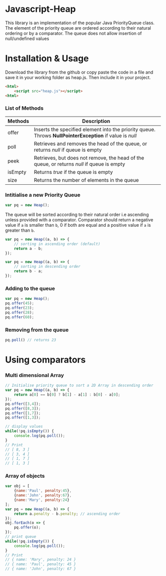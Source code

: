 # Javascript-Heap
This library is an implementation of the popular Java PriorityQueue class. The element of the priority queue are ordered according to their natural ordering or by a comparator. The queue does not allow insertion of null/undefined values

# Installation & Usage
Download the library from the github or copy paste the code in a file and save it in your working folder as heap.js. Then include it in your project.

```html
<html>
    <script src="heap.js"></script>
<html>
```

### List of Methods
| Methods           | Description |
|-------------------|-------------|
| offer | Inserts the specified element into the priority queue. Throws **NullPointerException** if value is *null* |
| poll | Retrieves and removes the head of the queue, or returns *null* if queue is empty |
| peek | Retrieves, but does not remove, the head of the queue, or returns *null* if queue is empty |
| isEmpty | Returns *true* if the queue is empty |
| size | Returns the number of elements in the queue |


### Intitialise a new Priority Queue
```javascript
var pq = new Heap();
```
The queue will be sorted according to their natural order i.e ascending unless provided with a comparator. Comparator should return a negative value if `a` is smaller than `b`, 0 if both are equal and a positive value if `a` is greater than `b`.
```javascript
var pq = new Heap((a, b) => {
    // sorting in ascending order (default)
    return a - b;
});

var pq = new Heap((a, b) => {
    // sorting in descending order
    return b - a;
});
```

### Adding to the queue
```javascript
var pq = new Heap();
pq.offer(45);
pq.offer(23);
pq.offer(28);
pq.offer(60);
```

### Removing from the queue
```javascript
pq.poll() // returns 23
```

# Using comparators
### Multi dimensional Array
```javascript
// Initialise priority queue to sort a 2D Array in descending order
var pq = new Heap((a, b) => {
    return a[0] == b[0] ? b[1] - a[1] : b[0] - a[0];
});
pq.offer([3,4]);
pq.offer([8,3]);
pq.offer([1,7]);
pq.offer([1,3]);

// display values
while(!pq.isEmpty()) {
    console.log(pq.poll());
}
// Print
// [ 8, 3 ]
// [ 3, 4 ]
// [ 1, 7 ]
// [ 1, 3 ]
```

### Array of objects
```javascript
var obj = [
    {name:'Paul', penalty:45},
    {name:'John', penalty:67},
    {name:'Mary', penalty:24}
];
var pq = new Heap((a, b) => {
    return a.penalty - b.penalty; // ascending order
});
obj.forEach(o => {
    pq.offer(o);
});
// print queue
while(!pq.isEmpty()) {
    console.log(pq.poll());
}
// Print
// { name: 'Mary', penalty: 24 }
// { name: 'Paul', penalty: 45 }
// { name: 'John', penalty: 67 }
```
